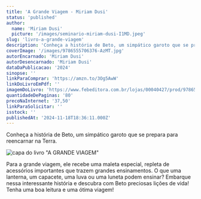 ```yaml
---
title: 'A Grande Viagem - Miriam Dusi'
status: 'published'
author:
  name: 'Miriam Dusi'
  picture: '/images/seminario-miriam-dusi-I1MD.jpeg'
slug: 'livro-a-grande-viagem'
description: 'Conheça a história de Beto, um simpático garoto que se prepara para reencarnar na Terra. Para a grande viagem, ele recebe uma maleta especial, repleta de acessórios importantes que trazem grandes ensinamentos. O que uma lanterna, um capacete, uma luva ou uma luneta podem ensinar? Embarque nessa interessante história e descubra com Beto preciosas lições de vida! Tenha uma boa leitura e uma ótima viagem!'
coverImage: '/images/9786555706376-AzMT.jpg'
autorEncarnado: 'Miriam Dusi'
autorDesencarnado: 'Miriam Dusi'
dataDaPublicacao: '2024'
sinopse: ''
linkParaComprar: 'https://amzn.to/3Og5AwW'
linkDoLivroEmPdf: ''
imagemDoLivro: 'https://www.febeditora.com.br/lojas/00040427/prod/9786555706376.jpg'
quantidadeDePaginas: '80'
precoNaInternet: '37,50'
linkParaSolicitar: ''
isstock: ''
publishedAt: '2024-11-18T18:36:11.000Z'
---
```


Conheça a história de Beto, um simpático garoto que se prepara para reencarnar na Terra.

![capa do livro "A GRANDE VIAGEM"](/images/9786555706376-E0MT.jpg)

Para a grande viagem, ele recebe uma maleta especial, repleta de acessórios importantes que trazem grandes ensinamentos. O que uma lanterna, um capacete, uma luva ou uma luneta podem ensinar? Embarque nessa interessante história e descubra com Beto preciosas lições de vida! Tenha uma boa leitura e uma ótima viagem!